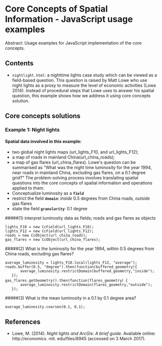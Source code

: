 Core Concepts of Spatial Information - JavaScript usage examples
=============================================

Abstract: Usage examples for JavaScript implementation of the core concepts.

Contents
----------------------

- `nightlight.html`: a nighttime lights case study which can be viewed as a field-based question. This question is raised
 by Matt Lowe who use night lights as a proxy to measure the level of economic activities (Lowe 2014). Instead of procedural
 steps that Lowe uses to answer his spatial question, this example shows how we address it using core concepts solution.

Core concepts solutions
-----------------------------------------

### Example 1: Night lights
#### Spatial data involved in this example:
- two global night lights maps (url_lights_F10, and url_lights_F12);
- a map of roads in mainland China(url_china_roads);
- a map of gas flares (url_china_flares).
Lowe's question can be summarised as "What was the night time luminosity for the year 1994, near roads in mainland China,
excluding gas flares, on a 0.1 degree grid?" The problem-solving process involves translating spatial questions into the
core concepts of spatial information and operations applied to them.
- Conceptualize luminosity as a **`field`**
- restrict the field **`domain`**: *inside* 0.5 degrees from China roads, *outside* gas flares
- state the field **`granularity`**: 0.1 degree

#####(1) interpret luminosity data as fields; roads and gas flares as objects
```
lights_F10 = new CcField(url_lights_F10);
lights_F12 = new CcField(url_lights_F12);
roads = new CcObject(url_china_roads);
gas_flares = new CcObject(url_china_flares);
```
#####(2) What is the luminosity for the year 1994, within 0.5 degrees from China roads, excluding gas flares?
```
average_luminosity = lights_F10.local(lights_F12, "average");
roads.buffer(0.5, "degree").then(function(buffered_geometry){
       average_luminosity.restrictDomain(buffered_geometry,"inside");
   });
gas_flares.getGeometry().then(function(flares_geometry）{
       average_luminosity.restrictDomain(flares_geometry,"outside");
   });
```
#####(3) What is the mean luminosity in a 0.1 by 0.1 degree area?
```
average_luminosity.coarsen(0.1, 0.1);
```
References
----------
- Lowe, M. (2014). *Night lights and ArcGis: A brief guide.* Avaliable online: http://economics. mit. edu/files/8945 (accessed on 3 March 2017).
